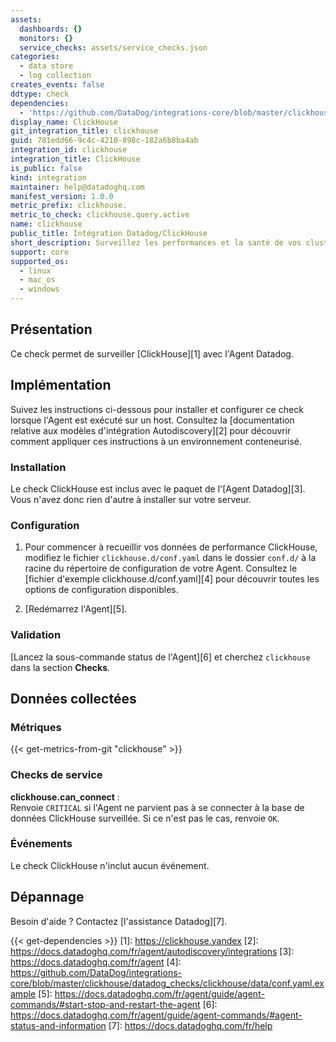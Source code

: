 ```yaml
---
assets:
  dashboards: {}
  monitors: {}
  service_checks: assets/service_checks.json
categories:
  - data store
  - log collection
creates_events: false
ddtype: check
dependencies:
  - 'https://github.com/DataDog/integrations-core/blob/master/clickhouse/README.md'
display_name: ClickHouse
git_integration_title: clickhouse
guid: 781edd66-9c4c-4210-898c-182a6b8ba4ab
integration_id: clickhouse
integration_title: ClickHouse
is_public: false
kind: integration
maintainer: help@datadoghq.com
manifest_version: 1.0.0
metric_prefix: clickhouse.
metric_to_check: clickhouse.query.active
name: clickhouse
public_title: Intégration Datadog/ClickHouse
short_description: Surveillez les performances et la santé de vos clusters ClickHouse.
support: core
supported_os:
  - linux
  - mac_os
  - windows
---
```

## Présentation

Ce check permet de surveiller [ClickHouse][1] avec l'Agent Datadog.

## Implémentation

Suivez les instructions ci-dessous pour installer et configurer ce check lorsque l'Agent est exécuté sur un host. Consultez la [documentation relative aux modèles d'intégration Autodiscovery][2] pour découvrir comment appliquer ces instructions à un environnement conteneurisé.

### Installation

Le check ClickHouse est inclus avec le paquet de l'[Agent Datadog][3].
Vous n'avez donc rien d'autre à installer sur votre serveur.

### Configuration

1. Pour commencer à recueillir vos données de performance ClickHouse, modifiez le fichier `clickhouse.d/conf.yaml` dans le dossier `conf.d/` à la racine du répertoire de configuration de votre Agent. Consultez le [fichier d'exemple clickhouse.d/conf.yaml][4] pour découvrir toutes les options de configuration disponibles.

2. [Redémarrez l'Agent][5].

### Validation

[Lancez la sous-commande status de l'Agent][6] et cherchez `clickhouse` dans la section **Checks**.

## Données collectées

### Métriques
{{< get-metrics-from-git "clickhouse" >}}


### Checks de service

**clickhouse.can_connect** :<br>
Renvoie `CRITICAL` si l'Agent ne parvient pas à se connecter à la base de données ClickHouse surveillée. Si ce n'est pas le cas, renvoie `OK`.

### Événements

Le check ClickHouse n'inclut aucun événement.

## Dépannage

Besoin d'aide ? Contactez [l'assistance Datadog][7].



{{< get-dependencies >}}
[1]: https://clickhouse.yandex
[2]: https://docs.datadoghq.com/fr/agent/autodiscovery/integrations
[3]: https://docs.datadoghq.com/fr/agent
[4]: https://github.com/DataDog/integrations-core/blob/master/clickhouse/datadog_checks/clickhouse/data/conf.yaml.example
[5]: https://docs.datadoghq.com/fr/agent/guide/agent-commands/#start-stop-and-restart-the-agent
[6]: https://docs.datadoghq.com/fr/agent/guide/agent-commands/#agent-status-and-information
[7]: https://docs.datadoghq.com/fr/help

